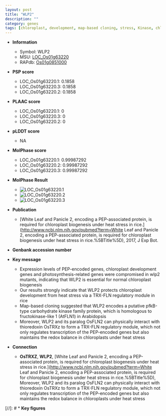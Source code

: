 ```yaml
---
layout: post
title: "WLP2"
description: ""
category: genes
tags: [chloroplast, development, map-based cloning, stress, Kinase, chloroplast development]
---
```


* **Information**  
    + Symbol: WLP2  
    + MSU: [LOC_Os01g63220](http://rice.plantbiology.msu.edu/cgi-bin/ORF_infopage.cgi?orf=LOC_Os01g63220)  
    + RAPdb: [Os01g0851000](http://rapdb.dna.affrc.go.jp/viewer/gbrowse_details/irgsp1?name=Os01g0851000)  

* **PSP score**  
    + LOC_Os01g63220.1: 0.1858 
    + LOC_Os01g63220.3: 0.1858 
    + LOC_Os01g63220.2: 0.1858 

* **PLAAC score**  
    + LOC_Os01g63220.1: 0 
    + LOC_Os01g63220.3: 0 
    + LOC_Os01g63220.2: 0 

* **pLDDT score**
    + NA


* **MolPhase score**
    + LOC_Os01g63220.1: 0.99987292
    + LOC_Os01g63220.2: 0.99987292
    + LOC_Os01g63220.3: 0.99987292

* **MolPhase Result**
    + ![LOC_Os01g63220.1](https://304243504.github.io/Pictures/LOC_Os01g/LOC_Os01g63220.1.png)
    + ![LOC_Os01g63220.2](https://304243504.github.io/Pictures/LOC_Os01g/LOC_Os01g63220.2.png)
    + ![LOC_Os01g63220.3](https://304243504.github.io/Pictures/LOC_Os01g/LOC_Os01g63220.3.png)

* **Publication**  
    + [White Leaf and Panicle 2, encoding a PEP-associated protein, is required for chloroplast biogenesis under heat stress in rice.](http://www.ncbi.nlm.nih.gov/pubmed?term=White Leaf and Panicle 2, encoding a PEP-associated protein, is required for chloroplast biogenesis under heat stress in rice.%5BTitle%5D), 2017, J Exp Bot.

* **Genbank accession number**  

* **Key message**  
    + Expression levels of PEP-encoded genes, chloroplast development genes and photosynthesis-related genes were compromised in wlp2 mutants, indicating that WLP2 is essential for normal chloroplast biogenesis
    + Our results strongly indicate that WLP2 protects chloroplast development from heat stress via a TRX-FLN regulatory module in rice
    + Map-based cloning suggested that WLP2 encodes a putative pfkB-type carbohydrate kinase family protein, which is homologous to fructokinase-like 1 (AtFLN1) in Arabidopsis
    + Moreover, WLP2 and its paralog OsFLN2 can physically interact with thioredoxin OsTRXz to form a TRX-FLN regulatory module, which not only regulates transcription of the PEP-encoded genes but also maintains the redox balance in chloroplasts under heat stress

* **Connection**  
    + __OsTRXZ__, __WLP2__, [White Leaf and Panicle 2, encoding a PEP-associated protein, is required for chloroplast biogenesis under heat stress in rice.](http://www.ncbi.nlm.nih.gov/pubmed?term=White Leaf and Panicle 2, encoding a PEP-associated protein, is required for chloroplast biogenesis under heat stress in rice.%5BTitle%5D),  Moreover, WLP2 and its paralog OsFLN2 can physically interact with thioredoxin OsTRXz to form a TRX-FLN regulatory module, which not only regulates transcription of the PEP-encoded genes but also maintains the redox balance in chloroplasts under heat stress

[//]: # * **Key figures**  


